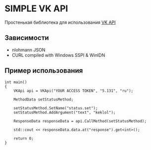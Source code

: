 # **SIMPLE VK API**
Простенькая библиотека для использования [VK API](https://dev.vk.com/method)
## Зависимости
+ nlohmann JSON
+ CURL compiled with Windows SSPI & WinIDN
## Пример использования
	int main()
	{
		VKApi api = VKApi("YOUR ACCESS TOKEN", "5.131", "ru");

		MethodData setStatusMethod;

		setStatusMethod.SetName("status.set");
		setStatusMethod.AddArgument("text", "keklol");
		
		ResponseData responseData = api.CallMethod(setStatusMethod);

		std::cout << responseData.data.at("response").get<int>();

		return 0;
	}